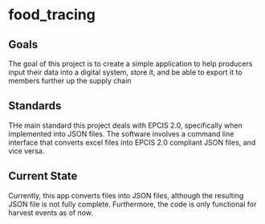 # food_tracing

## Goals

The goal of this project is to create a simple application to help producers input their data into a digital system, store it, and be able to export it to members further up the supply chain

## Standards

THe main standard this project deals with EPCIS 2.0, specifically when implemented into JSON files. The software involves a command line interface that converts excel files into EPCIS 2.0 compliant JSON files, and vice versa.

## Current State

Currently, this app converts files into JSON files, although the resulting JSON file is not fully complete. Furthermore, the code is only functional for harvest events as of now.


